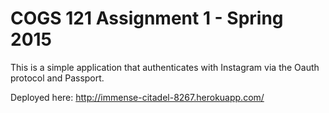 COGS 121 Assignment 1 - Spring 2015
===========

This is a simple application that authenticates with Instagram via the Oauth protocol and Passport.

Deployed here: http://immense-citadel-8267.herokuapp.com/
